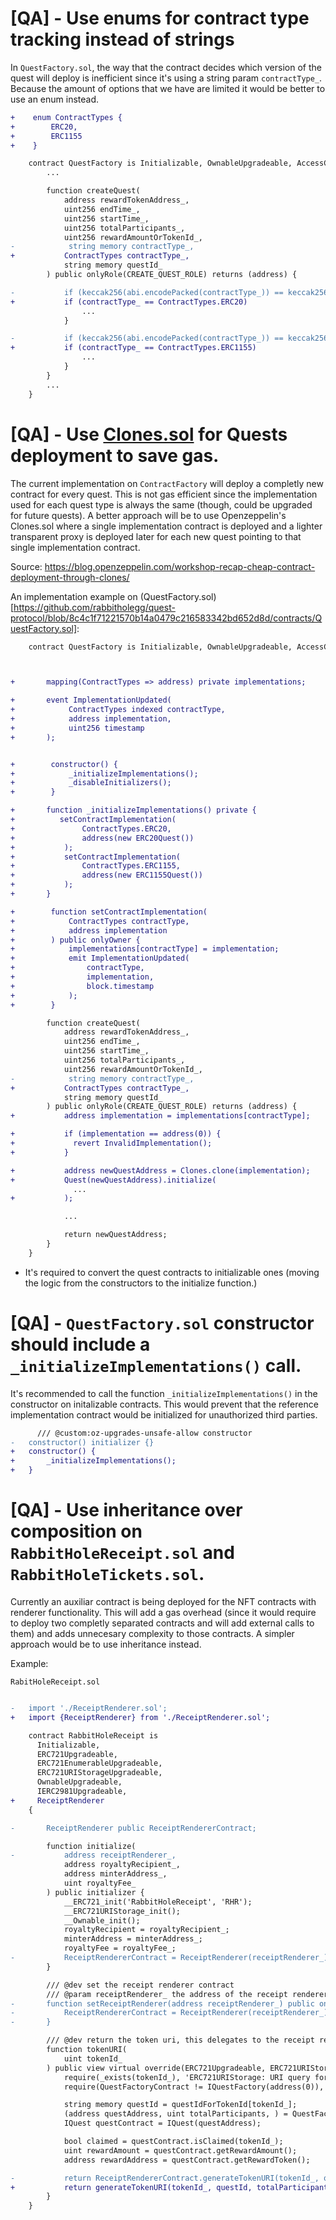 # [QA] - Use enums for contract type tracking instead of strings

In `QuestFactory.sol`, the way that the contract decides which version of the quest will deploy is inefficient since it's using a string param `contractType_`. Because the amount of options that we have are limited it would be better to use an enum instead.

```diff
+    enum ContractTypes {
+        ERC20,
+        ERC1155
+    }

    contract QuestFactory is Initializable, OwnableUpgradeable, AccessControlUpgradeable, IQuestFactory {
        ...

        function createQuest(
            address rewardTokenAddress_,
            uint256 endTime_,
            uint256 startTime_,
            uint256 totalParticipants_,
            uint256 rewardAmountOrTokenId_,
-            string memory contractType_,
+           ContractTypes contractType_,
            string memory questId_
        ) public onlyRole(CREATE_QUEST_ROLE) returns (address) {

-           if (keccak256(abi.encodePacked(contractType_)) == keccak256(abi.encodePacked('erc20'))) {
+           if (contractType_ == ContractTypes.ERC20)
                ...
            }

-           if (keccak256(abi.encodePacked(contractType_)) == keccak256(abi.encodePacked('erc1155'))) {
+           if (contractType_ == ContractTypes.ERC1155)  
                ...
            }
        }
        ...
    }
```

# [QA] - Use [Clones.sol](https://github.com/OpenZeppelin/openzeppelin-contracts/blob/master/contracts/proxy/Clones.sol) for Quests deployment to save gas.

The current implementation on `ContractFactory` will deploy a completly new contract for every quest. This is not gas efficient since the implementation used for each quest type is always the same (though, could be upgraded for future quests). A better approach will be to use Openzeppelin's Clones.sol where a single implementation contract is deployed and a lighter transparent proxy is deployed later for each new quest pointing to that single implementation contract.

Source: https://blog.openzeppelin.com/workshop-recap-cheap-contract-deployment-through-clones/

An implementation example on (QuestFactory.sol)[https://github.com/rabbitholegg/quest-protocol/blob/8c4c1f71221570b14a0479c216583342bd652d8d/contracts/QuestFactory.sol]:

```diff
    contract QuestFactory is Initializable, OwnableUpgradeable, AccessControlUpgradeable, IQuestFactory {



+       mapping(ContractTypes => address) private implementations;        

+       event ImplementationUpdated(
+            ContractTypes indexed contractType,
+            address implementation,
+            uint256 timestamp
+       );


+        constructor() {
+            _initializeImplementations();
+            _disableInitializers();
+        }

+       function _initializeImplementations() private {
+          setContractImplementation(
+               ContractTypes.ERC20,
+               address(new ERC20Quest())
+           );
+           setContractImplementation(
+               ContractTypes.ERC1155,
+               address(new ERC1155Quest())
+           );
+       }

+        function setContractImplementation(
+            ContractTypes contractType,
+            address implementation
+        ) public onlyOwner {
+            implementations[contractType] = implementation;
+            emit ImplementationUpdated(
+                contractType,
+                implementation,
+                block.timestamp
+            );
+        }

        function createQuest(
            address rewardTokenAddress_,
            uint256 endTime_,
            uint256 startTime_,
            uint256 totalParticipants_,
            uint256 rewardAmountOrTokenId_,
-            string memory contractType_,
+           ContractTypes contractType_,
            string memory questId_
        ) public onlyRole(CREATE_QUEST_ROLE) returns (address) {
+           address implementation = implementations[contractType];

+           if (implementation == address(0)) {
+             revert InvalidImplementation();
+           }

+           address newQuestAddress = Clones.clone(implementation);
+           Quest(newQuestAddress).initialize(
              ...
+           );

            ...

            return newQuestAddress;
        }
    }
```

* It's required to convert the quest contracts to initializable ones (moving the logic from the constructors to the initialize function.)

# [QA] - `QuestFactory.sol` constructor should include a `_initializeImplementations()` call.

It's recommended to call the function `_initializeImplementations()` in the constructor on initalizable contracts.
This would prevent that the reference implementation contract would be initialized for unauthorized third parties.

```diff
      /// @custom:oz-upgrades-unsafe-allow constructor
-   constructor() initializer {}
+   constructor() {
+       _initializeImplementations();
+   }
```

# [QA] - Use inheritance over composition on `RabbitHoleReceipt.sol` and `RabbitHoleTickets.sol`.

Currently an auxiliar contract is being deployed for the NFT contracts with renderer functionality. This will add a gas overhead (since it would require to deploy two completly separated contracts and will add external calls to them) and adds unnecesary complexity to those contracts.
A simpler approach would be to use inheritance instead.

Example:

`RabitHoleReceipt.sol`

```diff

-   import './ReceiptRenderer.sol';
+   import {ReceiptRenderer} from './ReceiptRenderer.sol';

    contract RabbitHoleReceipt is
      Initializable,
      ERC721Upgradeable,
      ERC721EnumerableUpgradeable,
      ERC721URIStorageUpgradeable,
      OwnableUpgradeable,
      IERC2981Upgradeable,
+     ReceiptRenderer
    {

-       ReceiptRenderer public ReceiptRendererContract;     

        function initialize(
-           address receiptRenderer_,
            address royaltyRecipient_,
            address minterAddress_,
            uint royaltyFee_
        ) public initializer {
            __ERC721_init('RabbitHoleReceipt', 'RHR');
            __ERC721URIStorage_init();
            __Ownable_init();
            royaltyRecipient = royaltyRecipient_;
            minterAddress = minterAddress_;
            royaltyFee = royaltyFee_;
-           ReceiptRendererContract = ReceiptRenderer(receiptRenderer_);
        }

        /// @dev set the receipt renderer contract
        /// @param receiptRenderer_ the address of the receipt renderer contract
-       function setReceiptRenderer(address receiptRenderer_) public onlyOwner {
-           ReceiptRendererContract = ReceiptRenderer(receiptRenderer_);
-       }

        /// @dev return the token uri, this delegates to the receipt renderer contract
        function tokenURI(
            uint tokenId_
        ) public view virtual override(ERC721Upgradeable, ERC721URIStorageUpgradeable) returns (string memory) {
            require(_exists(tokenId_), 'ERC721URIStorage: URI query for nonexistent token');
            require(QuestFactoryContract != IQuestFactory(address(0)), 'QuestFactory not set');

            string memory questId = questIdForTokenId[tokenId_];
            (address questAddress, uint totalParticipants, ) = QuestFactoryContract.questInfo(questId);
            IQuest questContract = IQuest(questAddress);

            bool claimed = questContract.isClaimed(tokenId_);
            uint rewardAmount = questContract.getRewardAmount();
            address rewardAddress = questContract.getRewardToken();

-           return ReceiptRendererContract.generateTokenURI(tokenId_, questId, totalParticipants, claimed, rewardAmount, rewardAddress);
+           return generateTokenURI(tokenId_, questId, totalParticipants, claimed, rewardAmount, rewardAddress);
        }
    }
```
